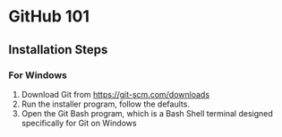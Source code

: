 # GitHub 101


## Installation Steps

### For Windows

1. Download Git from https://git-scm.com/downloads 
2. Run the installer program, follow the defaults.
3. Open the Git Bash program, which is a Bash Shell terminal designed specifically for Git on Windows

